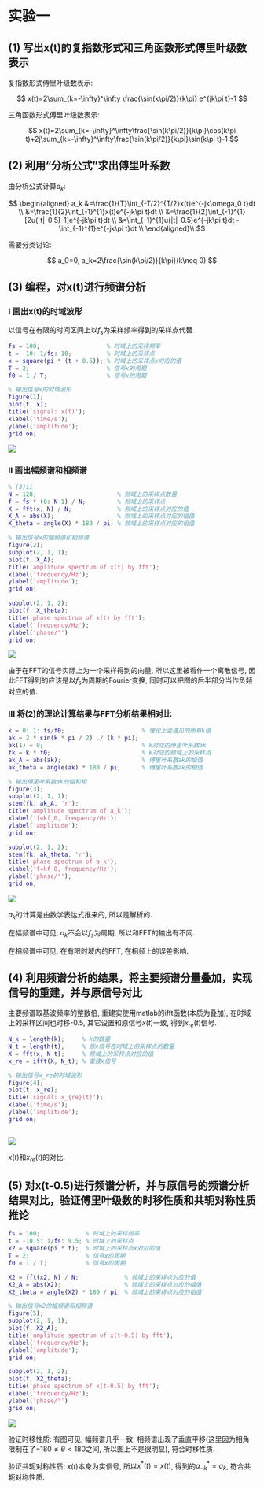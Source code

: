 # 实验一

## (1) 写出x(t)的复指数形式和三角函数形式傅里叶级数表示

复指数形式傅里叶级数表示:

$$
x(t)=2\sum_{k=-\infty}^\infty \frac{\sin(k\pi/2)}{k\pi} e^{jk\pi t}-1
$$

三角函数形式傅里叶级数表示:

$$
x(t)=2\sum_{k=-\infty}^\infty\frac{\sin(k\pi/2)}{k\pi}\cos(k\pi t)+2j\sum_{k=-\infty}^\infty\frac{\sin(k\pi/2)}{k\pi}\sin(k\pi t)-1
$$

## (2) 利用“分析公式”求出傅里叶系数

由分析公式计算$a_k$:

$$
\begin{aligned}
a_k
&=\frac{1}{T}\int_{-T/2}^{T/2}x(t)e^{-jk\omega_0 t}dt \\
&=\frac{1}{2}\int_{-1}^{1}x(t)e^{-jk\pi t}dt \\
&=\frac{1}{2}\int_{-1}^{1}[2u(|t|-0.5)-1]e^{-jk\pi t}dt \\
&=\int_{-1}^{1}u(|t|-0.5)e^{-jk\pi t}dt - \int_{-1}^{1}e^{-jk\pi t}dt \\
\end{aligned}\\
$$

需要分类讨论:

$$
a_0=0, a_k=2\frac{\sin(k\pi/2)}{k\pi}(k\neq 0)
$$

## (3) 编程，对x(t)进行频谱分析

### I 画出x(t)的时域波形

以信号在有限的时间区间上以$f_s$为采样频率得到的采样点代替.

```matlab
fs = 100;                   % 时域上的采样频率 
t = -10: 1/fs: 10;          % 时域上的采样点
x = square(pi * (t + 0.5)); % 时域上的采样点x对应的值
T = 2;                      % 信号x的周期
f0 = 1 / T;                 % 信号x的周期

% 输出信号x的时域波形
figure(1);
plot(t, x);
title('signal: x(t)');
xlabel('time/s');
ylabel('amplitude');
grid on;
```

![](figure1.png)

### II 画出幅频谱和相频谱

```matlab
% (3)ii
N = 128;                       % 频域上的采样点数量
f = fs * (0: N-1) / N;         % 频域上的采样点
X = fft(x, N) / N;             % 频域上的采样点对应的值
X_A = abs(X);                  % 频域上的采样点对应的幅值
X_theta = angle(X) * 180 / pi; % 频域上的采样点对应的相值

% 输出信号x的幅频谱和相频谱
figure(2);
subplot(2, 1, 1);
plot(f, X_A);
title('amplitude spectrum of x(t) by fft');
xlabel('frequency/Hz');
ylabel('amplitude');
grid on;

subplot(2, 1, 2);
plot(f, X_theta);
title('phase spectrum of x(t) by fft');
xlabel('frequency/Hz');
ylabel('phase/°')
grid on;
```

![](figure2.png)

由于在FFT的信号实际上为一个采样得到的向量, 所以这里被看作一个离散信号, 因此FFT得到的应该是以$f_s$为周期的Fourier变换, 同时可以把图的后半部分当作负频对应的值.

### III 将(2)的理论计算结果与FFT分析结果相对比

```matlab
k = 0: 1: fs/f0;                      % 理论上会遇见的所有k值
ak = 2 * sin(k * pi / 2) ./ (k * pi);
ak(1) = 0;                            % k对应的傅里叶系数ak
fk = k * f0;                          % k对应的频域上的采样点
ak_A = abs(ak);                       % 傅里叶系数ak的幅值
ak_theta = angle(ak) * 180 / pi;      % 傅里叶系数ak的相值

% 输出傅里叶系数ak的幅和相
figure(3);
subplot(2, 1, 1);
stem(fk, ak_A, 'r');
title('amplitude spectrum of a_k');
xlabel('f=kf_0, frequency/Hz');
ylabel('amplitude');
grid on;

subplot(2, 1, 2);
stem(fk, ak_theta, 'r');
title('phase spectrum of a_k');
xlabel('f=kf_0, frequency/Hz');
ylabel('phase/°');
grid on;
```

![](figure3.png)

$a_k$的计算是由数学表达式推来的, 所以是解析的.

在幅频谱中可见, $a_k$不会以$f_s$为周期, 所以和FFT的输出有不同.

在相频谱中可见, 在有限时域内的FFT, 在相频上的误差影响.

## (4) 利用频谱分析的结果，将主要频谱分量叠加，实现信号的重建，并与原信号对比

主要频谱取基波频率的整数倍, 重建实使用matlab的ifft函数(本质为叠加), 在时域上的采样区间也时移-0.5, 其它设置和原信号$x(t)$一致, 得到$x_{re}(t)$信号.

```matlab
N_k = length(k);     % k的数量
N_t = length(t);     % 原x信号在时域上的采样点的数量
X = fft(x, N_t);     % 频域上的采样点对应的值
x_re = ifft(X, N_t); % 重建x信号

% 输出信号x_re的时域波形
figure(4);
plot(t, x_re);
title('signal: x_{re}(t)');
xlabel('time/s');
ylabel('amplitude');
grid on;

```

![]()

![](figure4.png)

$x(t)$和$x_{re}(t)$的对比.

## (5) 对x(t-0.5)进行频谱分析，并与原信号的频谱分析结果对比，验证傅里叶级数的时移性质和共轭对称性质推论

```matlab
fs = 100;             % 时域上的采样频率 
t = -10.5: 1/fs: 9.5; % 时域上的采样点
x2 = square(pi * t);  % 时域上的采样点x对应的值
T = 2;                % 信号x的周期
f0 = 1 / T;           % 信号x的周期

X2 = fft(x2, N) / N;             % 频域上的采样点对应的值
X2_A = abs(X2);                  % 频域上的采样点对应的幅值
X2_theta = angle(X2) * 180 / pi; % 频域上的采样点对应的相值

% 输出信号x2的幅频谱和相频谱
figure(5);
subplot(2, 1, 1);
plot(f, X2_A);
title('amplitude spectrum of x(t-0.5) by fft');
xlabel('frequency/Hz');
ylabel('amplitude');
grid on;

subplot(2, 1, 2);
plot(f, X2_theta);
title('phase spectrum of x(t-0.5) by fft');
xlabel('frequency/Hz');
ylabel('phase/°')
grid on;
```

![](figure5.png)

验证时移性质: 有图可见, 幅频谱几乎一致, 相频谱出现了垂直平移(这里因为相角限制在了$-180\le\theta<180$之间, 所以图上不是很明显), 符合时移性质.

验证共轭对称性质: $x(t)$本身为实信号, 所以$x^ *(t)=x(t)$, 得到的$a^ *_{-k}=a_{k}$, 符合共轭对称性质.

